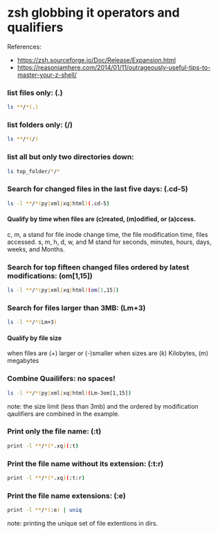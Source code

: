# zsh globbing it operators and qualifiers 
References:

* https://zsh.sourceforge.io/Doc/Release/Expansion.html
* https://reasoniamhere.com/2014/01/11/outrageously-useful-tips-to-master-your-z-shell/


### list files only: (.)
```bash
ls **/*(.)
```

### list folders only: (/)
``` bash
ls **/*(/)
```

### list all but only two directories down: 
```bash
ls top_folder/*/*
```

### Search for changed files in the last five days: (.cd-5)
```bash
ls -l **/*(py|xml|xq|html)(.cd-5)
```
#### Qualify by time when files are (c)reated, (m)odified, or (a)ccess. 
c, m, a stand for file inode change time, the file modification time, files accessed. 
s, m, h, d, w, and M stand for seconds, minutes, hours, days, weeks, and Months.

### Search for top fifteen changed files ordered by latest modifications: (om[1,15])
```bash
ls -l **/*(py|xml|xq|html)(om[1,15])
```

### Search for files larger than 3MB: (Lm+3)
```bash
ls -l **/*(Lm+3)
```
#### Qualify by file size 
when files are (+) larger or (-)smaller
when sizes are (k) Kilobytes, (m) megabytes 

### Combine Quailifers: no spaces!
```bash
ls -l **/*(py|xml|xq|html)(Lm-3om[1,15])
```
note: the size limit (less than 3mb) and the ordered by modification qaulifiers are combined in the example. 

### Print only the file name: (:t)
```bash 
print -l **/*(*.xq)(:t)
```

### Print the file name without its extension: (:t:r)
```bash 
print -l **/*(*.xq)(:t:r)
```

### Print the file name extensions: (:e)
```bash 
print -l **/*(:e) | uniq 
```
note: printing the unique set of file extentions in dirs. 














